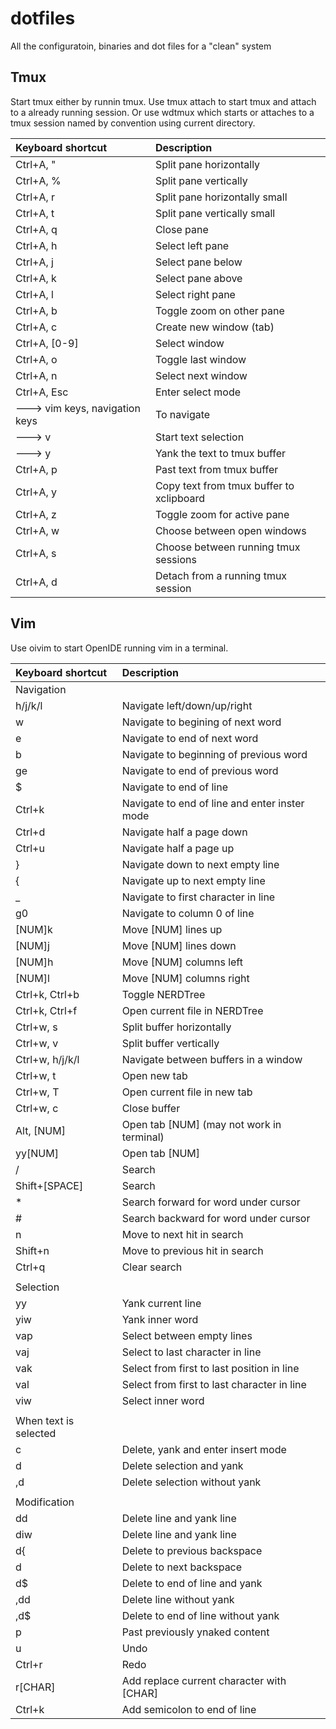 # dotfiles
All the configuratoin, binaries and dot files for a "clean" system

## Tmux
Start tmux either by runnin tmux. Use tmux attach to start tmux and attach to a already running session. Or use wdtmux which starts or attaches to a tmux session named by convention using current directory.

| Keyboard shortcut                         | Description                                     |
|:------------------------------------------|:------------------------------------------------|
| Ctrl+A, "                                 | Split pane horizontally                         |
| Ctrl+A, %                                 | Split pane vertically                           |
| Ctrl+A, r                                 | Split pane horizontally small                   |
| Ctrl+A, t                                 | Split pane vertically small                     |
| Ctrl+A, q                                 | Close pane                                      |
| Ctrl+A, h                                 | Select left pane                                |
| Ctrl+A, j                                 | Select pane below                               |
| Ctrl+A, k                                 | Select pane above                               |
| Ctrl+A, l                                 | Select right pane                               |
| Ctrl+A, b                                 | Toggle zoom on other pane                       |
| Ctrl+A, c                                 | Create new window (tab)                         |
| Ctrl+A, [0-9]                             | Select window                                   |
| Ctrl+A, o                                 | Toggle last window                              |
| Ctrl+A, n                                 | Select next window                              |
| Ctrl+A, Esc                               | Enter select mode                               |
| ---> vim keys, navigation keys            | To navigate                                     |
| ---> v                                    | Start text selection                            |
| ---> y                                    | Yank the text to tmux buffer                    |
| Ctrl+A, p                                 | Past text from tmux buffer                      |
| Ctrl+A, y                                 | Copy text from tmux buffer to xclipboard        |
| Ctrl+A, z                                 | Toggle zoom for active pane                     |
| Ctrl+A, w                                 | Choose between open windows                     |
| Ctrl+A, s                                 | Choose between running tmux sessions            |
| Ctrl+A, d                                 | Detach from a running tmux session              |

## Vim
Use oivim to start OpenIDE running vim in a terminal.

| Keyboard shortcut                         | Description                                     |
|:------------------------------------------|:------------------------------------------------|
| Navigation                                |                                                 |
| h/j/k/l                                   | Navigate left/down/up/right                     |
| w                                         | Navigate to begining of next word               |
| e                                         | Navigate to end of next word                    |
| b                                         | Navigate to beginning of previous word          |
| ge                                        | Navigate to end of previous word                |
| $                                         | Navigate to end of line                         |
| Ctrl+k                                    | Navigate to end of line and enter inster mode   |
| Ctrl+d                                    | Navigate half a page down                       |
| Ctrl+u                                    | Navigate half a page up                         |
| }                                         | Navigate down to next empty line                |
| {                                         | Navigate up to next empty line                  |
| _                                         | Navigate to first character in line             |
| g0                                        | Navigate to column 0 of line                    |
| [NUM]k                                    | Move [NUM] lines up                             |
| [NUM]j                                    | Move [NUM] lines down                           |
| [NUM]h                                    | Move [NUM] columns left                         |
| [NUM]l                                    | Move [NUM] columns right                        |
| Ctrl+k, Ctrl+b                            | Toggle NERDTree                                 |
| Ctrl+k, Ctrl+f                            | Open current file in NERDTree                   |
| Ctrl+w, s                                 | Split buffer horizontally                       |
| Ctrl+w, v                                 | Split buffer vertically                         |
| Ctrl+w, h/j/k/l                           | Navigate between buffers in a window            |
| Ctrl+w, t                                 | Open new tab                                    |
| Ctrl+w, T                                 | Open current file in new tab                    |
| Ctrl+w, c                                 | Close buffer                                    |
| Alt, [NUM]                                | Open tab [NUM] (may not work in terminal)       |
| yy[NUM]                                   | Open tab [NUM]                                  |
| /                                         | Search                                          |
| Shift+[SPACE]                             | Search                                          |
| *                                         | Search forward for word under cursor            |
| #                                         | Search backward for word under cursor           |
| n                                         | Move to next hit in search                      |
| Shift+n                                   | Move to previous hit in search                  |
| Ctrl+q                                    | Clear search                                    |
|                                           |                                                 |
| Selection                                 |                                                 |
| yy                                        | Yank current line                               |
| yiw                                       | Yank inner word                                 |
| vap                                       | Select between empty lines                      |
| vaj                                       | Select to last character in line                |
| vak                                       | Select from first to last position in line      |
| val                                       | Select from first to last character in line     |
| viw                                       | Select inner word                               |
|                                           |                                                 |
| When text is selected                     |                                                 |
| c                                         | Delete, yank and enter insert mode              |
| d                                         | Delete selection and yank                       |
| ,d                                        | Delete selection without yank                   |
|                                           |                                                 |
| Modification                              |                                                 |
| dd                                        | Delete line and yank line                       |
| diw                                       | Delete line and yank line                       |
| d{                                        | Delete to previous backspace                    |
| d                                         | Delete to next backspace                        |
| d$                                        | Delete to end of line and yank                  |
| ,dd                                       | Delete line without yank                        |
| ,d$                                       | Delete to end of line without yank              |
| p                                         | Past previously ynaked content                  |
| u                                         | Undo                                            |
| Ctrl+r                                    | Redo                                            |
| r[CHAR]                                   | Add replace current character with [CHAR]       |
| Ctrl+k                                    | Add semicolon to end of line                    |


